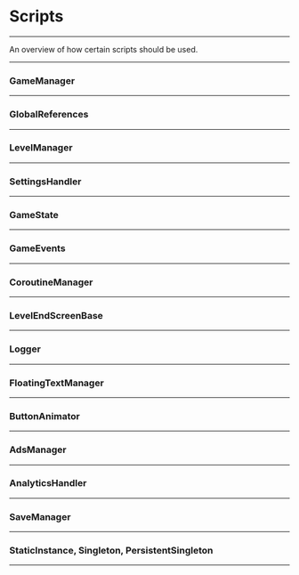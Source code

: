 # Scripts

---

An overview of how certain scripts should be used.

---

### GameManager

---

### GlobalReferences

---

### LevelManager

---

### SettingsHandler

---

### GameState

---

### GameEvents

---

### CoroutineManager

---

### LevelEndScreenBase

---

### Logger

---

### FloatingTextManager

---

### ButtonAnimator

---

### AdsManager

---

### AnalyticsHandler

---

### SaveManager

---

### StaticInstance, Singleton, PersistentSingleton

---

###